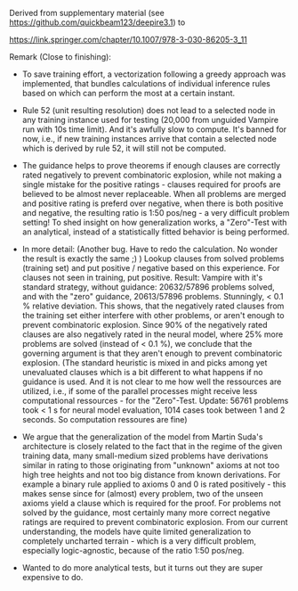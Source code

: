 Derived from supplementary material (see https://github.com/quickbeam123/deepire3.1) to 

https://link.springer.com/chapter/10.1007/978-3-030-86205-3_11

Remark (Close to finishing):

- To save training effort, a vectorization following a greedy approach was implemented, that bundles calculations of individual inference rules based on which can perform the most at a certain instant.

- Rule 52 (unit resulting resolution) does not lead to a selected node in any training instance used for testing (20,000 from unguided Vampire run with 10s time limit). And it's awfully slow to compute. It's banned for now, i.e., if new training instances arrive that contain a selected node which is derived by rule 52, it will still not be computed.

- The guidance helps to prove theorems if enough clauses are correctly rated negatively to prevent combinatoric explosion, while not making a single mistake for the positive ratings - clauses required for proofs are believed to be almost never replaceable. When all problems are merged and positive rating is preferd over negative, when there is both positive and negative, the resulting ratio is 1:50 pos/neg - a very difficult problem setting! To shed insight on how generalization works, a "Zero"-Test with an analytical, instead of a statistically fitted behavior is being performed.

- In more detail: (Another bug. Have to redo the calculation. No wonder the result is exactly the same ;) )  Lookup clauses from solved problems (training set) and put positive / negative based on this experience. For clauses not seen in training, put positive. Result: Vampire with it's standard strategy, without guidance: 20632/57896 problems solved, and with the "zero" guidance, 20613/57896 problems. Stunningly, < 0.1 % relative deviation. This shows, that the negatively rated clauses from the training set either interfere with other problems, or aren't enough to prevent combinatoric explosion. Since 90% of the negatively rated clauses are also negatively rated in the neural model, where 25% more problems are solved (instead of < 0.1 %), we conclude that the governing argument is that they aren't enough to prevent combinatoric explosion. (The standard heuristic is mixed in and picks among yet unevaluated clauses which is a bit different to what happens if no guidance is used. And it is not clear to me how well the ressources are utilized, i.e., if some of the parallel processes might receive less computational ressources - for the "Zero"-Test. Update: 56761 problems took < 1 s for neural model evaluation, 1014 cases took between 1 and 2 seconds. So computation ressoures are fine)

- We argue that the generalization of the model from Martin Suda's architecture is closely related to the fact that in the regime of the given training data, many small-medium sized problems have derivations similar in rating to those originating from "unknown" axioms at not too high tree heights and not too big distance from known derivations. For example a binary rule applied to axioms 0 and 0 is rated positively - this makes sense since for (almost) every problem, two of the unseen axioms yield a clause which is required for the proof. For problems not solved by the guidance, most certainly many more correct negative ratings are required to prevent combinatoric explosion. From our current understanding, the models have quite limited generalization to completely uncharted terrain - which is a very difficult problem, especially logic-agnostic, because of the ratio 1:50 pos/neg.

- Wanted to do more analytical tests, but it turns out they are super expensive to do.
